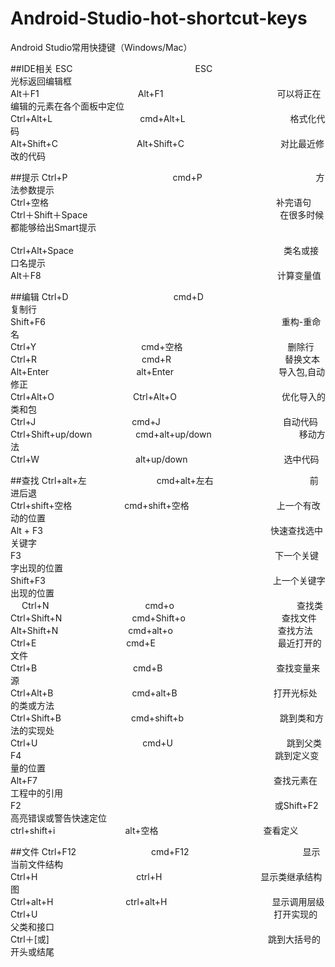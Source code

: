 # Android-Studio-hot-shortcut-keys
Android Studio常用快捷键（Windows/Mac）

##IDE相关
ESC　　　　　　　　　　　　　　ESC　　　　　　　　　　　　　　光标返回编辑框<br>
Alt＋F1　　　　　　　　　　 　Alt+F1　　　　　　　　　　　　　可以将正在编辑的元素在各个面板中定位<br>
Ctrl+Alt+L　　　　　　　　　　cmd+Alt+L　　　　　　　　　　　　格式化代码 <br>
Alt+Shift+C　　　　　　　　　Alt+Shift+C　　　　　　　　　　　对比最近修改的代码<br>

##提示
Ctrl+P　　　　　　　　　　　　cmd+P　　　　　　　　　　　　　方法参数提示<br>
Ctrl+空格　　　　　　　　　　　　　　　　　　　　　　　　　　补完语句<br>
Ctrl＋Shift＋Space　　　　　　　　　　　　　　　　　　　　　　在很多时候都能够给出Smart提示<br>  
Ctrl+Alt+Space　　　　　　　　　　　　　　　　　　　　　　　　类名或接口名提示<br>
Alt＋F8　　　　　　　　　　　　　　　　　　　　　　　　　　　计算变量值<br>

##编辑
Ctrl+D　　　　　　　　　　　　cmd+D　　　　　　　　　　　　　 复制行<br>
Shift+F6　　　　　　　　　　　　　　　　　　　　　　　　　　　重构-重命名<br>
Ctrl+Y　　　　　　　　　　　　cmd+空格　　　　　　　　　　　　删除行<br> 
Ctrl+R　　　　　　　　　　　　cmd+R　　　　　　　　　　　　　替换文本<br>
Alt+Enter　　　　　　　　　　alt+Enter　　　　　　　　　　　　导入包,自动修正<br>
Ctrl+Alt+O　　　　　　　　　Ctrl+Alt+O　　　　　　　　　　　　优化导入的类和包<br>
Ctrl+J　　　　　　　　　　　cmd+J　　　　　　　　　　　　　　自动代码<br>
Ctrl+Shift+up/down　　　　　cmd+alt+up/down　　　　　　　　　　移动方法<br>
Ctrl+W　　　　　　　　　　　alt+up/down　　　　　　　　　　　选中代码<br>

##查找
Ctrl+alt+左　　　　　　　　cmd+alt+左右　　　　　　　　　　　前进后退<br>
Ctrl+shift+空格　　　　　　cmd+shift+空格　　　　　　　　　　上一个有改动的位置<br>
Alt + F3　　　　　　　　　　　　　　　　　　　　　　　　　　快速查找选中关键字<br>
F3　　　　　　　　　　　　　　　　　　　　　　　　　　　　　下一个关键字出现的位置<br> 
Shift+F3　　　　　　　　　　　　　　　　　　　　　　　　　　上一个关键字出现的位置<br> 　
Ctrl+N　　　　　　　　　　　cmd+o　　　　　　　　　　　　　　查找类<br> 
Ctrl+Shift+N　　　　　　　　cmd+Shift+o　　　　　　　　　　　查找文件<br> 
Alt+Shift+N　　　　　　　　cmd+alt+o　　　　　　　　　　　　查找方法<br> 
Ctrl+E　　　　　　　　　　 cmd+E　　　　　　　　　　　　　　最近打开的文件<br>
Ctrl+B　　　　　　　　　　　cmd+B　　　　　　　　　　　　　查找变量来源<br> 
Ctrl+Alt+B　　　　　　　　　cmd+alt+B　　　　　　　　　　　打开光标处的类或方法<br> 
Ctrl+Shift+B　　　　　　　　cmd+shift+b　　　　　　　　　　　跳到类和方法的实现处<br>
Ctrl+U　　　　　　　　　　　　cmd+U　　　　　　　　　　　　　跳到父类<br> 
F4　　　　　　　　　　　　　　　　　　　　　　　　　　　　　跳到定义变量的位置<br> 
Alt+F7　　　　　　　　　　　　　　　　　　　　　　　　　　　查找元素在工程中的引用<br> 
F2　　　　　　　　　　　　　　　　　　　　　　　　　　　　　或Shift+F2高亮错误或警告快速定位<br>
ctrl+shift+i　　　　　　　　alt+空格　　　　　　　　　　　　查看定义<br>


##文件
Ctrl+F12　　　　　 　　　  cmd+F12　　　　　　　　　　　　　显示当前文件结构<br> 
Ctrl+H　　　　　 　　　　　　ctrl+H　　　　　　　　　　　   显示类继承结构图<br> 
Ctrl+alt+H　　　　　　　　 ctrl+alt+H　　　　　　　　　　　　显示调用层级<br> 
Ctrl+U　　　　　　　　　　　　　　　　　　　　　　　　　　　打开实现的父类和接口<br> 
Ctrl＋[或]　　　　　　　　　　　　　　　　　　　　　　　　　跳到大括号的开头或结尾<br>













